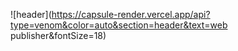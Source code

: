 ![header](https://capsule-render.vercel.app/api?type=venom&color=auto&section=header&text=web publisher&fontSize=18)

